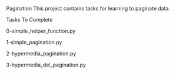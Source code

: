 Pagination
This project contains tasks for learning to paginate data.

Tasks To Complete

0-simple_helper_function.py

1-simple_pagination.py

2-hypermedia_pagination.py

3-hypermedia_del_pagination.py
